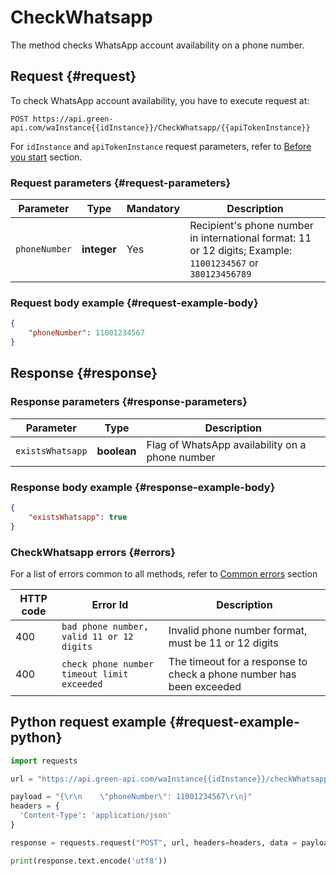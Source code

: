 # CheckWhatsapp

The method checks WhatsApp account availability on a phone number.

## Request {#request}

To check WhatsApp account availability, you have to execute request at:
```
POST https://api.green-api.com/waInstance{{idInstance}}/CheckWhatsapp/{{apiTokenInstance}}
```

For `idInstance` and `apiTokenInstance` request parameters, refer to [Before you start](../../before-start.md#parameters) section.

### Request parameters {#request-parameters}

Parameter | Type | Mandatory | Description
----- | ----- | ----- | -----
`phoneNumber` | **integer** | Yes | Recipient's phone number in international format: 11 or 12 digits; Example: `11001234567` or `380123456789`

### Request body example {#request-example-body}

```json
{
    "phoneNumber": 11001234567
}
```

## Response {#response}

### Response parameters {#response-parameters}

Parameter | Type |  Description
----- | ----- | ----- 
`existsWhatsapp` | **boolean** | Flag of WhatsApp availability on a phone number 

### Response body example {#response-example-body}

```json
{
    "existsWhatsapp": true
}
```

### CheckWhatsapp errors {#errors}

For a list of errors common to all methods, refer to [Common errors](../common-errors.md) section

HTTP code | Error Id | Description
----- | ----- | -----
400 | `bad phone number, valid 11 or 12 digits` | Invalid phone number format, must be 11 or 12 digits
400 | `check phone number timeout limit exceeded` | The timeout for a response to check a phone number has been exceeded

## Python request example  {#request-example-python}

```python
import requests

url = "https://api.green-api.com/waInstance{{idInstance}}/checkWhatsapp/{{apiTokenInstance}}"

payload = "{\r\n    \"phoneNumber\": 11001234567\r\n}"
headers = {
  'Content-Type': 'application/json'
}

response = requests.request("POST", url, headers=headers, data = payload)

print(response.text.encode('utf8'))
```
